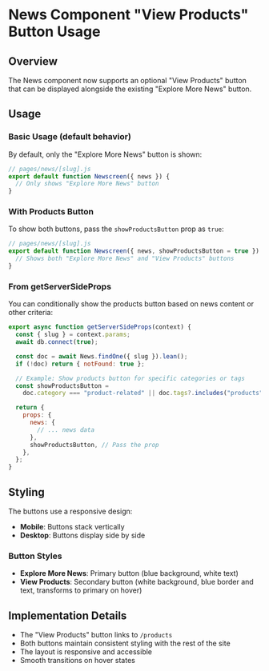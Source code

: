 # News Component "View Products" Button Usage

## Overview

The News component now supports an optional "View Products" button that can be displayed alongside the existing "Explore More News" button.

## Usage

### Basic Usage (default behavior)

By default, only the "Explore More News" button is shown:

```javascript
// pages/news/[slug].js
export default function Newscreen({ news }) {
  // Only shows "Explore More News" button
}
```

### With Products Button

To show both buttons, pass the `showProductsButton` prop as `true`:

```javascript
// pages/news/[slug].js
export default function Newscreen({ news, showProductsButton = true }) {
  // Shows both "Explore More News" and "View Products" buttons
}
```

### From getServerSideProps

You can conditionally show the products button based on news content or other criteria:

```javascript
export async function getServerSideProps(context) {
  const { slug } = context.params;
  await db.connect(true);

  const doc = await News.findOne({ slug }).lean();
  if (!doc) return { notFound: true };

  // Example: Show products button for specific categories or tags
  const showProductsButton =
    doc.category === "product-related" || doc.tags?.includes("products");

  return {
    props: {
      news: {
        // ... news data
      },
      showProductsButton, // Pass the prop
    },
  };
}
```

## Styling

The buttons use a responsive design:

- **Mobile**: Buttons stack vertically
- **Desktop**: Buttons display side by side

### Button Styles

- **Explore More News**: Primary button (blue background, white text)
- **View Products**: Secondary button (white background, blue border and text, transforms to primary on hover)

## Implementation Details

- The "View Products" button links to `/products`
- Both buttons maintain consistent styling with the rest of the site
- The layout is responsive and accessible
- Smooth transitions on hover states
